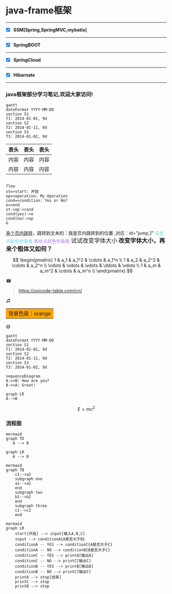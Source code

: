 #  java-frame框架

<html>
<!--在这里插入内容-->


---

- [x] **SSM[Spring,SpringMVC,mybatis]**




---

- [x] **SpringBOOT**


---


- [x] **SpringCloud**



---

- [x] **Hibarnate**


---

</html>


### java框架部分学习笔记,欢迎大家访问!

```
gantt
dateFormat YYYY-MM-DD
section S1
T1: 2014-01-01, 9d
section S2
T2: 2014-01-11, 9d
section S3
T3: 2014-01-02, 9d
```

表头|表头|表头
---|:--:|---:
内容|内容|内容
内容|内容|内容




```

flow
st=>start: 开始
op=>operation: My Operation
cond=>condition: Yes or No?
e=>end
st->op->cond
cond(yes)->e
cond(no)->op
&

```




<a href="#jump_1">来个页内跳转</a>，跳转到文未的：<a id="jump_1">我是页内跳转到的位置</a> ,对应：id="jump_1"
<span style="color: #5bdaed; ">先给点颜色你看看</span>
<span style="color: #AE87FA; ">再给点颜色你看看</span>
<span style="font-size:1.3em;">试试改变字体大小</span>
<span style="font-size:1.3em;font-weight: bold;">改变字体大小，再来个粗体又如何？</span>


$$
        \begin{pmatrix}
        1 & a_1 & a_1^2 & \cdots & a_1^n \\
        1 & a_2 & a_2^2 & \cdots & a_2^n \\
        \vdots & \vdots & \vdots & \ddots & \vdots \\
        1 & a_m & a_m^2 & \cdots & a_m^n \\
        \end{pmatrix}
$$


&#9742;
>https://unicode-table.com/cn/


&#9835;

<table>
<tr>
<td bgcolor=orange>背景色是：orange</td>
</tr>
</table>

:smile:




```
gantt
dateFormat YYYY-MM-DD
section S1
T1: 2014-01-01, 9d
section S2
T2: 2014-01-11, 9d
section S3
T3: 2014-01-02, 9d
```

```
sequenceDiagram
A->>B: How are you?
B->>A: Great!
```

```
graph LR
A-->B
```

```math
E = mc^2
```

### 流程图
```
mermaid
graph TD
   A --> B
```
```  
graph LR
   A --> B 
```
```   
mermaid
graph TB
    c1-->a2
    subgraph one
    a1-->a2
    end
    subgraph two
    b1-->b2
    end
    subgraph three
    c1-->c2
    end
```

```   
mermaid
graph LR
    start[开始] --> input[输入A,B,C]
    input --> conditionA{A是否大于B}
    conditionA -- YES --> conditionC{A是否大于C}
    conditionA -- NO --> conditionB{B是否大于C}
    conditionC -- YES --> printA[输出A]
    conditionC -- NO --> printC[输出C]
    conditionB -- YES --> printB[输出B]
    conditionB -- NO --> printC[输出C]
    printA --> stop[结束]
    printC --> stop
    printB --> stop
```